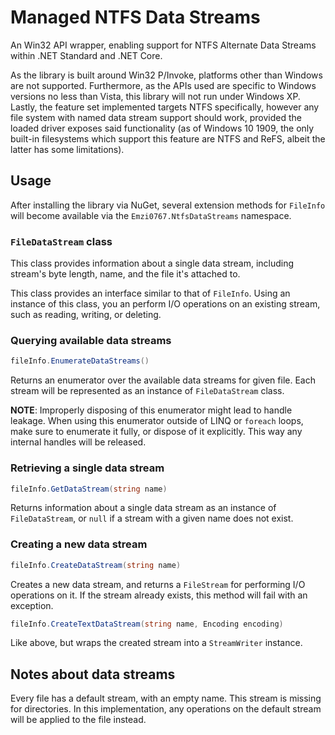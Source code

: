 # Managed NTFS Data Streams
An Win32 API wrapper, enabling support for NTFS Alternate Data Streams within .NET Standard and .NET Core. 

As the library is built around Win32 P/Invoke, platforms other than Windows are not supported. Furthermore, as the APIs 
used are specific to Windows versions no less than Vista, this library will not run under Windows XP. Lastly, the 
feature set implemented targets NTFS specifically, however any file system with named data stream support should work, 
provided the loaded driver exposes said functionality (as of Windows 10 1909, the only built-in filesystems which 
support this feature are NTFS and ReFS, albeit the latter has some limitations).

## Usage
After installing the library via NuGet, several extension methods for `FileInfo` will become available via the 
`Emzi0767.NtfsDataStreams` namespace.

### `FileDataStream` class
This class provides information about a single data stream, including stream's byte length, name, and the file it's 
attached to.

This class provides an interface similar to that of `FileInfo`. Using an instance of this class, you an perform I/O 
operations on an existing stream, such as reading, writing, or deleting.

### Querying available data streams
```cs
fileInfo.EnumerateDataStreams()
```

Returns an enumerator over the available data streams for given file. Each stream will be represented as an instance 
of `FileDataStream` class.

**NOTE**: Improperly disposing of this enumerator might lead to handle leakage. When using this enumerator outside of 
LINQ or `foreach` loops, make sure to enumerate it fully, or dispose of it explicitly. This way any internal handles 
will be released.

### Retrieving a single data stream
```cs
fileInfo.GetDataStream(string name)
```

Returns information about a single data stream as an instance of `FileDataStream`, or `null` if a stream with a given 
name does not exist.

### Creating a new data stream
```cs
fileInfo.CreateDataStream(string name)
```

Creates a new data stream, and returns a `FileStream` for performing I/O operations on it. If the stream already 
exists, this method will fail with an exception.

```cs
fileInfo.CreateTextDataStream(string name, Encoding encoding)
```

Like above, but wraps the created stream into a `StreamWriter` instance.

## Notes about data streams
Every file has a default stream, with an empty name. This stream is missing for directories. In this implementation, 
any operations on the default stream will be applied to the file instead.
